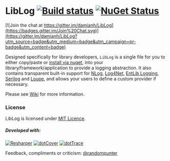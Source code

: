 # LibLog [![Build status](https://ci.appveyor.com/api/projects/status/4v136j3od783udpa?svg=true)](https://ci.appveyor.com/project/damianh/liblog) [![NuGet Status](http://img.shields.io/nuget/v/LibLog.svg?style=flat)](https://www.nuget.org/packages/LibLog/)

[![Join the chat at https://gitter.im/damianh/LibLog](https://badges.gitter.im/Join%20Chat.svg)](https://gitter.im/damianh/LibLog?utm_source=badge&utm_medium=badge&utm_campaign=pr-badge&utm_content=badge)

Designed specifically for library developers, `LibLog` is a single file for you to either copy/paste or [install via nuget][0], into your library/framework/application to provide a logging abstraction. It also contains transparent built-in support for [NLog][3], [Log4Net][4], [EntLib Logging][5], [Serilog][9] and [Loupe][10], and allows your users to define a custom provider if necessary.

Please see [Wiki](https://github.com/damianh/LibLog/wiki) for more information.

### License

LibLog is licensed under [MIT Licence][2].

##### Developed with:

[![Resharper](http://neventstore.org/images/logo_resharper_small.gif)](http://www.jetbrains.com/resharper/)
[![dotCover](http://neventstore.org/images/logo_dotcover_small.gif)](http://www.jetbrains.com/dotcover/)
[![dotTrace](http://neventstore.org/images/logo_dottrace_small.gif)](http://www.jetbrains.com/dottrace/)

Feedback, compliments or criticism: [@randompunter][6] 

[0]: https://www.nuget.org/packages/LibLog
[1]: https://github.com/damianh/LibLog/blob/master/src/LibLog/LibLog.cs
[2]: http://www.opensource.org/licenses/MIT
[3]: http://nlog-project.org/
[4]: https://logging.apache.org/log4net/
[5]: http://msdn.microsoft.com/en-us/library/ff647183.aspx
[6]: https://twitter.com/randompunter
[9]: http://serilog.net/
[10]: http://www.gibraltarsoftware.com/Loupe

